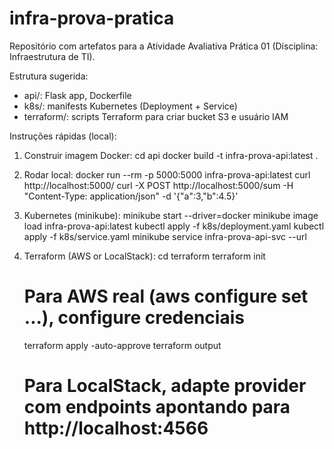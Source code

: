 # infra-prova-pratica
Repositório com artefatos para a Atividade Avaliativa Prática 01 (Disciplina: Infraestrutura de TI).

Estrutura sugerida:
- api/: Flask app, Dockerfile
- k8s/: manifests Kubernetes (Deployment + Service)
- terraform/: scripts Terraform para criar bucket S3 e usuário IAM

Instruções rápidas (local):
1. Construir imagem Docker:
   cd api
   docker build -t infra-prova-api:latest .

2. Rodar local:
   docker run --rm -p 5000:5000 infra-prova-api:latest
   curl http://localhost:5000/
   curl -X POST http://localhost:5000/sum -H "Content-Type: application/json" -d '{"a":3,"b":4.5}'

3. Kubernetes (minikube):
   minikube start --driver=docker
   minikube image load infra-prova-api:latest
   kubectl apply -f k8s/deployment.yaml
   kubectl apply -f k8s/service.yaml
   minikube service infra-prova-api-svc --url

4. Terraform (AWS or LocalStack):
   cd terraform
   terraform init
   # Para AWS real (aws configure set ...), configure credenciais
   terraform apply -auto-approve
   terraform output

   # Para LocalStack, adapte provider com endpoints apontando para http://localhost:4566
